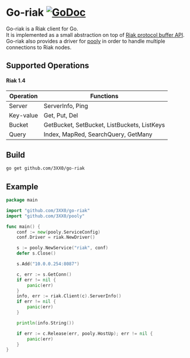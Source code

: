 # Go-riak [![GoDoc](https://godoc.org/github.com/3XX0/go-riak?status.png)](http://godoc.org/github.com/3XX0/go-riak)

Go-riak is a Riak client for Go.  
It is implemented as a small abstraction on top of [Riak protocol buffer API](http://docs.basho.com/riak/latest/dev/references/protocol-buffers/).  
Go-riak also provides a driver for [pooly](https://github.com/3XX0/pooly) in order to handle multiple connections to Riak nodes.

## Supported Operations
#### Riak 1.4

Operation | Functions
----------|---------------------------------------------
Server    | ServerInfo, Ping
Key-value | Get, Put, Del
Bucket    | GetBucket, SetBucket, ListBuckets, ListKeys
Query     | Index, MapRed, SearchQuery, GetMany

## Build

```sh
go get github.com/3XX0/go-riak
````

## Example

```go
package main

import "github.com/3XX0/go-riak"
import "github.com/3XX0/pooly"

func main() {
    conf := new(pooly.ServiceConfig)
    conf.Driver = riak.NewDriver()

    s := pooly.NewService("riak", conf)
    defer s.Close()

    s.Add("10.0.0.254:8087")

    c, err := s.GetConn()
    if err != nil {
        panic(err)
    }
    info, err := riak.Client(c).ServerInfo()
    if err != nil {
        panic(err)
    }

    println(info.String())

    if err := c.Release(err, pooly.HostUp); err != nil {
        panic(err)
    }
}
```
